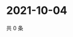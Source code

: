 # 2021-10-04

共 0 条

<!-- BEGIN -->
<!-- 最后更新时间 Mon Oct 04 2021 21:23:15 GMT+0800 (China Standard Time) -->

<!-- END -->
